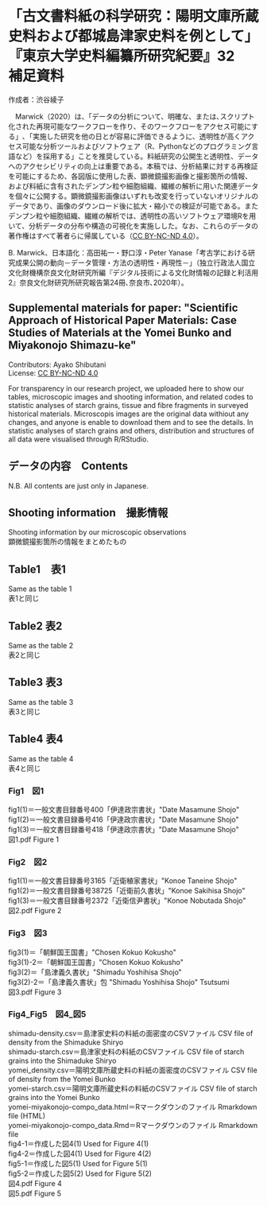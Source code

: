 # **「古文書料紙の科学研究：陽明文庫所蔵史料および都城島津家史料を例として」『東京大学史料編纂所研究紀要』32　補足資料**

作成者：渋谷綾子  

　Marwick（2020）は、「データの分析について、明確な、または､スクリプト化された再現可能なワークフローを作り、そのワークフローをアクセス可能にする」､「実施した研究を他の日とが容易に評価できるように、透明性が高くアクセス可能な分析ツールおよびソフトウェア（R、Pythonなどのプログラミング言語など）を採用する」ことを推奨している。料紙研究の公開生と透明性、データへのアクセシビリティの向上は重要である。本稿では、分析結果に対する再検証を可能にするため、各図版に使用した表、顕微鏡撮影画像と撮影箇所の情報、および料紙に含有されたデンプン粒や細胞組織、繊維の解析に用いた関連データを個々に公開する。顕微鏡撮影画像はいずれも改変を行っていないオリジナルのデータであり、画像のダウンロード後に拡大・縮小での検証が可能である。またデンプン粒や細胞組織、繊維の解析では、透明性の高いソフトウェア環境Rを用いて、分析データの分布や構造の可視化を実施しした。なお、これらのデータの著作権はすべて著者らに帰属している（[CC BY-NC-ND 4.0](https://creativecommons.org/licenses/by-nc-nd/4.0/deed.ja)）。  

B. Marwick、日本語化：高田祐一・野口淳・Peter Yanase「考古学における研究成果公開の動向－データ管理・方法の透明性・再現性－」（独立行政法人国立文化財機構奈良文化財研究所編『デジタル技術による文化財情報の記録と利活用2』奈良文化財研究所研究報告第24冊､奈良市､2020年）。  
</p>

## **Supplemental materials for paper: "Scientific Approach of Historical Paper Materials: Case Studies of Materials at the Yomei Bunko and Miyakonojo Shimazu-ke"**

Contributors: Ayako Shibutani  
License: [CC BY-NC-ND 4.0](https://creativecommons.org/licenses/by-nc-nd/4.0/deed.en)  

For transparency in our research project, we uploaded here to show our tables, microscopic images and shooting information, and related codes to statistic analyses of starch grains, tissue and fibre fragments in surveyed historical materials. Microscopis images are the original data withiout any changes, and anyone is enable to download them and to see the details. In statistic analyses of starch grains and others, distribution and structures of all data were visualised through R/RStudio.  
</p>
</p>

## データの内容　Contents  

N.B. All contents are just only in Japanese.

## Shooting information　撮影情報  

Shooting information by our microscopic observations  
顕微鏡撮影箇所の情報をまとめたもの  

## Table1　表1

Same as the table 1  
表1と同じ

## Table2  表2

Same as the table 2  
表2と同じ  

## Table3  表3

Same as the table 3  
表3と同じ  

## Table4  表4

Same as the table 4  
表4と同じ  

### Fig1　図1  

fig1(1)＝一般文書目録番号400「伊達政宗書状」"Date Masamune Shojo"  
fig1(2)＝一般文書目録番号416「伊達政宗書状」"Date Masamune Shojo"  
fig1(3)＝一般文書目録番号418「伊達政宗書状」"Date Masamune Shojo"  
図1.pdf  Figure 1  

### Fig2　図2  

fig1(1)＝一般文書目録番号3165「近衛稙家書状」"Konoe Taneine Shojo"  
fig1(2)＝一般文書目録番号38725「近衛前久書状」"Konoe Sakihisa Shojo"  
fig1(3)＝一般文書目録番号2372「近衛信尹書状」"Konoe Nobutada Shojo"  
図2.pdf  Figure 2

### Fig3　図3  

fig3(1)＝「朝鮮国王国書」"Chosen Kokuo Kokusho"  
fig3(1)-2＝「朝鮮国王国書」"Chosen Kokuo Kokusho"  
fig3(2)＝「島津義久書状」"Shimadu Yoshihisa Shojo"  
fig3(2)-2＝「島津義久書状」包 "Shimadu Yoshihisa Shojo" Tsutsumi  
図3.pdf  Figure 3  

### Fig4_Fig5　図4_図5

shimadu-density.csv＝島津家史料の料紙の面密度のCSVファイル CSV file of density from the Shimaduke Shiryo  
shimadu-starch.csv＝島津家史料の料紙のCSVファイル CSV file of starch grains into the Shimaduke Shiryo  
yomei_density.csv＝陽明文庫所蔵史料の料紙の面密度のCSVファイル CSV file of density from the Yomei Bunko  
yomei-starch.csv＝陽明文庫所蔵史料の料紙のCSVファイル CSV file of starch grains into the Yomei Bunko  
yomei-miyakonojo-compo_data.html＝Rマークダウンのファイル Rmarkdown file (HTML)  
yomei-miyakonojo-compo_data.Rmd＝Rマークダウンのファイル Rmarkdown file  
fig4-1＝作成した図4(1) Used for Figure 4(1)  
fig4-2＝作成した図4(1) Used for Figure 4(2)  
fig5-1＝作成した図5(1) Used for Figure 5(1)  
fig5-2＝作成した図5(2) Used for Figure 5(2)  
図4.pdf Figure 4  
図5.pdf Figure 5
